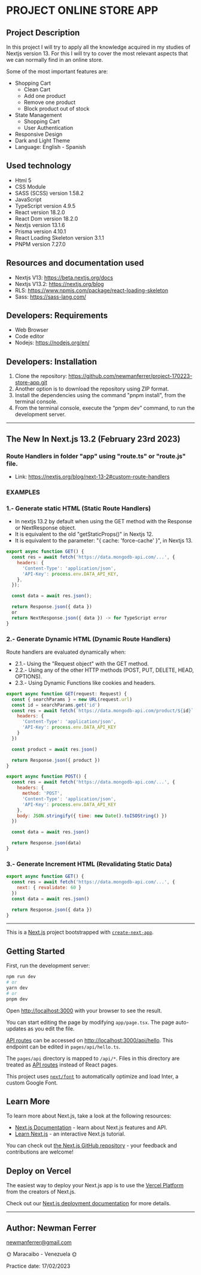# PROJECT ONLINE STORE APP

## Project Description

In this project I will try to apply all the knowledge acquired in my studies of Nextjs version 13. For this I will try to cover the most relevant aspects that we can normally find in an online store.

Some of the most important features are:

- Shopping Cart
  - Clean Cart
  - Add one product
  - Remove one product
  - Block product out of stock
- State Management
  - Shopping Cart
  - User Authentication
- Responsive Design
- Dark and Light Theme
- Language: English - Spanish

## Used technology

- Html 5
- CSS Module
- SASS (SCSS) version 1.58.2
- JavaScript
- TypeScript version 4.9.5
- React version 18.2.0
- React Dom version 18.2.0
- Nextjs version 13.1.6
- Prisma version 4.10.1
- React Loading Skeleton version 3.1.1
- PNPM version 7.27.0

## Resources and documentation used

- Nextjs V13: https://beta.nextjs.org/docs
- Nextjs V13.2: https://nextjs.org/blog
- RLS: https://www.npmjs.com/package/react-loading-skeleton
- Sass: https://sass-lang.com/

## Developers: Requirements

- Web Browser
- Code editor
- Nodejs: https://nodejs.org/en/

## Developers: Installation

1. Clone the repository: https://github.com/newmanferrer/project-170223-store-app.git
2. Another option is to download the repository using ZIP format.
3. Install the dependencies using the command "pnpm install", from the terminal console.
4. From the terminal console, execute the “pnpm dev” command, to run the development server.

---

## The New In Next.js 13.2 (February 23rd 2023)

### Route Handlers in folder "app" using "route.ts" or "route.js" file.

- Link: https://nextjs.org/blog/next-13-2#custom-route-handlers

### EXAMPLES

### 1.- Generate static HTML (Static Route Handlers)

- In nextjs 13.2 by default when using the GET method with the Response or NextResponse object.
- It is equivalent to the old "getStaticProps()" in Nextjs 12.
- It is equivalent to the parameter: "{ cache: 'force-cache' }", in Nextjs 13.

```js
export async function GET() {
  const res = await fetch('https://data.mongodb-api.com/...', {
    headers: {
      'Content-Type': 'application/json',
      'API-Key': process.env.DATA_API_KEY,
    },
  });

  const data = await res.json();

  return Response.json({ data })
  or
  return NextResponse.json({ data }) -> for TypeScript error
}
```

### 2.- Generate Dynamic HTML (Dynamic Route Handlers)

Route handlers are evaluated dynamically when:

- 2.1.- Using the "Request object" with the GET method.
- 2.2.- Using any of the other HTTP methods (POST, PUT, DELETE, HEAD, OPTIONS).
- 2.3.- Using Dynamic Functions like cookies and headers.

```js
export async function GET(request: Request) {
  const { searchParams } = new URL(request.url)
  const id = searchParams.get('id')
  const res = await fetch(`https://data.mongodb-api.com/product/${id}`, {
    headers: {
      'Content-Type': 'application/json',
      'API-Key': process.env.DATA_API_KEY
    }
  })

  const product = await res.json()

  return Response.json({ product })
}
```

```js
export async function POST() {
  const res = await fetch('https://data.mongodb-api.com/...', {
    headers: {
      method: 'POST',
      'Content-Type': 'application/json',
      'API-Key': process.env.DATA_API_KEY
    },
    body: JSON.stringify({ time: new Date().toISOString() })
  })

  const data = await res.json()

  return Response.json(data)
}
```

### 3.- Generate Increment HTML (Revalidating Static Data)

```js
export async function GET() {
  const res = await fetch('https://data.mongodb-api.com/...', {
    next: { revalidate: 60 }
  })
  const data = await res.json()

  return Response.json({ data })
}
```

---

This is a [Next.js](https://nextjs.org/) project bootstrapped with [`create-next-app`](https://github.com/vercel/next.js/tree/canary/packages/create-next-app).

## Getting Started

First, run the development server:

```bash
npm run dev
# or
yarn dev
# or
pnpm dev
```

Open [http://localhost:3000](http://localhost:3000) with your browser to see the result.

You can start editing the page by modifying `app/page.tsx`. The page auto-updates as you edit the file.

[API routes](https://nextjs.org/docs/api-routes/introduction) can be accessed on [http://localhost:3000/api/hello](http://localhost:3000/api/hello). This endpoint can be edited in `pages/api/hello.ts`.

The `pages/api` directory is mapped to `/api/*`. Files in this directory are treated as [API routes](https://nextjs.org/docs/api-routes/introduction) instead of React pages.

This project uses [`next/font`](https://nextjs.org/docs/basic-features/font-optimization) to automatically optimize and load Inter, a custom Google Font.

## Learn More

To learn more about Next.js, take a look at the following resources:

- [Next.js Documentation](https://nextjs.org/docs) - learn about Next.js features and API.
- [Learn Next.js](https://nextjs.org/learn) - an interactive Next.js tutorial.

You can check out [the Next.js GitHub repository](https://github.com/vercel/next.js/) - your feedback and contributions are welcome!

## Deploy on Vercel

The easiest way to deploy your Next.js app is to use the [Vercel Platform](https://vercel.com/new?utm_medium=default-template&filter=next.js&utm_source=create-next-app&utm_campaign=create-next-app-readme) from the creators of Next.js.

Check out our [Next.js deployment documentation](https://nextjs.org/docs/deployment) for more details.

---

## Author: Newman Ferrer

newmanferrer@gmail.com

🌞 Maracaibo - Venezuela 🌞

Practice date: 17/02/2023
